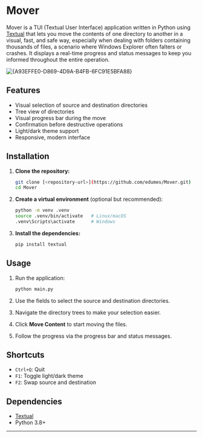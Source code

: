 # Mover

Mover is a TUI (Textual User Interface) application written in Python using [Textual](https://www.textualize.io/) that lets you move the contents of one directory to another in a visual, fast, and safe way, especially when dealing with folders containing thousands of files, a scenario where Windows Explorer often falters or crashes. It displays a real-time progress and status messages to keep you informed throughout the entire operation.

![{A93EFFE0-D869-4D9A-B4FB-6FC91E5BFA88}](https://github.com/user-attachments/assets/9ed65c86-042d-4136-be18-5e7cceaa1522)

## Features

* Visual selection of source and destination directories
* Tree view of directories
* Visual progress bar during the move
* Confirmation before destructive operations
* Light/dark theme support
* Responsive, modern interface

## Installation

1. **Clone the repository:**

   ```bash
   git clone [<repository-url>](https://github.com/edumes/Mover.git)
   cd Mover
   ```
2. **Create a virtual environment** (optional but recommended):

   ```bash
   python -m venv .venv
   source .venv/bin/activate   # Linux/macOS
   .venv\Scripts\activate      # Windows
   ```
3. **Install the dependencies:**

   ```bash
   pip install textual
   ```

## Usage

1. Run the application:

   ```bash
   python main.py
   ```
2. Use the fields to select the source and destination directories.
3. Navigate the directory trees to make your selection easier.
4. Click **Move Content** to start moving the files.
5. Follow the progress via the progress bar and status messages.

## Shortcuts

* `Ctrl+Q`: Quit
* `F1`: Toggle light/dark theme
* `F2`: Swap source and destination

## Dependencies

* [Textual](https://github.com/Textualize/textual)
* Python 3.8+

---
